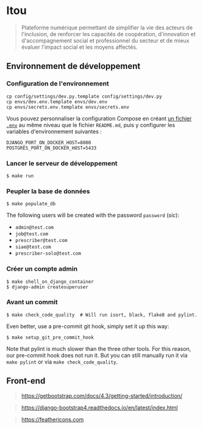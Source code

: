# Itou

> Plateforme numérique permettant de simplifier la vie des acteurs de l'inclusion, de renforcer les capacités de coopération, d'innovation et d'accompagnement social et professionnel du secteur et de mieux évaluer l'impact social et les moyens affectés.

## Environnement de développement

### Configuration de l'environnement

    cp config/settings/dev.py.template config/settings/dev.py
    cp envs/dev.env.template envs/dev.env
    cp envs/secrets.env.template envs/secrets.env

Vous pouvez personnaliser la configuration Compose en créant [un fichier `.env`](https://docs.docker.com/compose/env-file/) au même niveau que le fichier `README.md`, puis y configurer les variables d'environnement suivantes :

    DJANGO_PORT_ON_DOCKER_HOST=8000
    POSTGRES_PORT_ON_DOCKER_HOST=5433

### Lancer le serveur de développement

    $ make run

### Peupler la base de données

    $ make populate_db

The following users will be created with the password `password` (*sic*):

- `admin@test.com`
- `job@test.com`
- `prescriber@test.com`
- `siae@test.com`
- `prescriber-solo@test.com`

### Créer un compte admin

    $ make shell_on_django_container
    $ django-admin createsuperuser

### Avant un commit

    $ make check_code_quality  # Will run isort, black, flake8 and pylint.

Even better, use a pre-commit git hook, simply set it up this way:

    $ make setup_git_pre_commit_hook

Note that pylint is much slower than the three other tools. For this reason,
our pre-commit hook does not run it. But you can still manually run it
via `make pylint` or via `make check_code_quality`.

## Front-end

> https://getbootstrap.com/docs/4.3/getting-started/introduction/

> https://django-bootstrap4.readthedocs.io/en/latest/index.html

> https://feathericons.com
